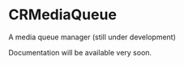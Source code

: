 # CRMediaQueue
A media queue manager (still under development)

Documentation will be available very soon.